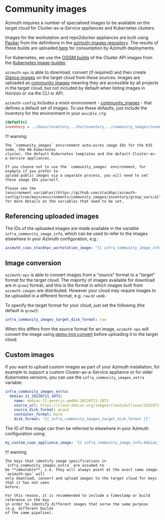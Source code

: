 # Community images

Azimuth requires a number of specialised images to be available on the target cloud for
Cluster-as-a-Service appliances and Kubernetes clusters.

Images for the workstation and repo2docker appliances are built using
[Packer](https://www.packer.io/) from the definitions in the
[azimuth-images repository](https://github.com/stackhpc/azimuth-images). The results of these
builds are uploaded
[here](https://object.arcus.openstack.hpc.cam.ac.uk/swift/v1/AUTH_f0dc9cb312144d0aa44037c9149d2513/azimuth-images-prerelease/)
for consumption by Azimuth deployments.

For Kubernetes, we use the [OSISM builds](https://minio.services.osism.tech/openstack-k8s-capi-images)
of the Cluster API images from the
[Kubernetes image-builder](https://github.com/kubernetes-sigs/image-builder/tree/master/images/capi).

`azimuth-ops` is able to download, convert (if required) and then create
[Glance images](https://docs.openstack.org/glance/latest/) on the target cloud from these sources.
Images are uploaded as
[community images](https://wiki.openstack.org/wiki/Glance-v2-community-image-visibility-design)
meaning they are accessible by all projects in the target cloud, but not included by default
when listing images in Horizon or via the CLI or API.

`azimuth-config` includes a mixin environment -
[community_images](https://github.com/stackhpc/azimuth-config/tree/main/environments/community_images) -
that defines a default set of images. To use these defaults, just include the inventory for
the environment in your `ansible.cfg`:

```ini
[defaults]
inventory = ../base/inventory,../ha/inventory,../community_images/inventory,../kubernetes_templates/inventory,./inventory
```

!!! warning

    The `community_images` environment auto-wires image IDs for the K3S node, the HA Kubernetes
    cluster, the default Kubernetes templates and the default Cluster-as-a-Service appliances.

    If you choose not to use the `community_images` environment, for example if you prefer to
    upload public images via a separate process, you will need to set these image IDs yourself.

    Please see the
    [environment variables](https://github.com/stackhpc/azimuth-config/tree/main/environments/community_images/inventory/group_vars/all.yml)
    for more details on the variables that need to be set.

## Referencing uploaded images

The IDs of the uploaded images are made available in the variable `infra_community_image_info`,
which can be used to refer to the images elsewhere in your Azimuth configuration, e.g.:

```yaml
azimuth_caas_stackhpc_workstation_image: "{{ infra_community_image_info.workstation_20220711_2135 }}"
```

## Image conversion

`azimuth-ops` is able to convert images from a "source" format to a "target" format for the
target cloud. The majority of images available for download are in `qcow2` format, and this
is the format in which images built from `azimuth-images` are distributed. However your cloud
may require images to be uploaded in a different format, e.g. `raw` or `vmdk`.

To specify the target format for your cloud, just set the following (the default is `qcow2`):

```yaml
infra_community_images_target_disk_format: raw
```

When this differs from the source format for an image, `azimuth-ops` will convert the image
using [qemu-img convert](https://linux.die.net/man/1/qemu-img) before uploading it to the
target cloud.

## Custom images

If you want to upload custom images as part of your Azimuth installation, for example to support
a custom Cluster-as-a-Service appliance or for older Kubernetes versions, you can use the
`infra_community_images_extra` variable:

```yaml
infra_community_images_extra:
  debian_11_20220711_1073:
    name: debian-11-generic-amd64-20220711-1073
    source_url: https://cloud.debian.org/images/cloud/bullseye/20220711-1073/debian-11-generic-amd64-20220711-1073.qcow2
    source_disk_format: qcow2
    container_format: bare
    disk_format: "{{ infra_community_images_target_disk_format }}"
```

The ID of this image can then be referred to elsewhere in your Azimuth configuration using:

```yaml
my_custom_caas_appliance_image: "{{ infra_community_image_info.debian_11_20220711_1073 }}"
```

!!! warning

    The keys that identify image specifications in `infra_community_images_extra` are assumed to
    be **immutable**, i.e. they will always point at the exact same image. `azimuth-ops` will
    only download, convert and upload images to the target cloud for keys that it has not seen
    before.

    For this reason, it is recommended to include a timestamp or build reference in the key
    in order to identify different images that serve the same purpose (e.g. different builds
    of the same pipeline).
